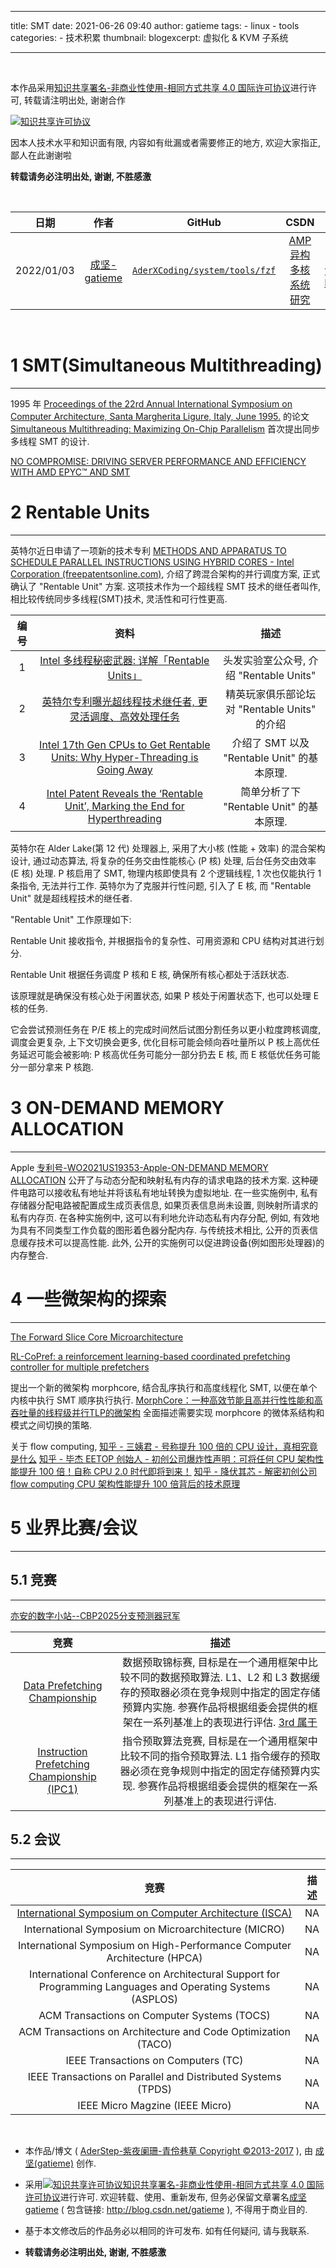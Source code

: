  ---

title: SMT
date: 2021-06-26 09:40
author: gatieme
tags:
    - linux
    - tools
categories:
        - 技术积累
thumbnail:
blogexcerpt: 虚拟化 & KVM 子系统

---

<br>

本作品采用<a rel="license" href="http://creativecommons.org/licenses/by-nc-sa/4.0/">知识共享署名-非商业性使用-相同方式共享 4.0 国际许可协议</a>进行许可, 转载请注明出处, 谢谢合作

<a rel="license" href="http://creativecommons.org/licenses/by-nc-sa/4.0/"><img alt="知识共享许可协议" style="border-width:0" src="https://i.creativecommons.org/l/by-nc-sa/4.0/88x31.png" /></a>

因本人技术水平和知识面有限, 内容如有纰漏或者需要修正的地方, 欢迎大家指正, 鄙人在此谢谢啦

**转载请务必注明出处, 谢谢, 不胜感激**

<br>

| 日期 | 作者 | GitHub| CSDN | BLOG |
| ------- |:-------:|:-------:|:-------:|:-------:|
| 2022/01/03 | [成坚-gatieme](https://kernel.blog.csdn.net) | [`AderXCoding/system/tools/fzf`](https://github.com/gatieme/AderXCoding/tree/master/system/tools/fzf) | [AMP 异构多核系统研究](https://blog.csdn.net/gatieme/article/details/113828826) | [Using FZF to Improve Productivit](https://oskernellab.com/2021/02/15/2021/0215-0001-Using_FZF_to_Improve_Productivity)|


<br>


# 1 SMT(Simultaneous Multithreading)
-------

1995 年 [Proceedings of the 22rd Annual International Symposium on Computer Architecture, Santa Margherita Ligure, Italy, June 1995.](https://dada.cs.washington.edu/smt/papers/isca95abstract.html) 的论文 [Simultaneous Multithreading: Maximizing On-Chip Parallelism](https://dada.cs.washington.edu/smt/papers/isca95abstract.html) 首次提出同步多线程 SMT 的设计.

[NO COMPROMISE: DRIVING SERVER PERFORMANCE AND EFFICIENCY WITH AMD EPYC™ AND SMT](https://www.amd.com/content/dam/amd/en/documents/epyc-business-docs/white-papers/amd-epyc-smt-technology-brief.pdf)

# 2 Rentable Units
-------


英特尔近日申请了一项新的技术专利 [METHODS AND APPARATUS TO SCHEDULE PARALLEL INSTRUCTIONS USING HYBRID CORES - Intel Corporation (freepatentsonline.com)](https://www.freepatentsonline.com/y2023/0168898.html), 介绍了跨混合架构的并行调度方案, 正式确认了 "Rentable Unit" 方案. 这项技术作为一个超线程 SMT 技术的继任者叫作, 相比较传统同步多线程(SMT)技术, 灵活性和可行性更高.

| 编号 | 资料 | 描述 |
|:---:|:----:|:---:|
| 1 | [Intel 多线程秘密武器: 详解「Rentable Units」](https://mp.weixin.qq.com/s/sR9aKrkAlDTWLWVV7bJWxg) |  头发实验室公众号, 介绍 "Rentable Units" |
| 2 | [英特尔专利曝光超线程技术继任者, 更灵活调度、高效处理任务](https://ngabbs.com/read.php?&tid=37385627) | 精英玩家俱乐部论坛对 "Rentable Units" 的介绍 |
| 3 | [Intel 17th Gen CPUs to Get Rentable Units: Why Hyper-Threading is Going Away](https://www.hardwaretimes.com/intel-15th-gen-cpus-to-get-rentable-units-why-hyper-threading-is-going-away) | 介绍了 SMT 以及 "Rentable Unit" 的基本原理. |
| 4 | [Intel Patent Reveals the ‘Rentable Unit’, Marking the End for Hyperthreading](https://appuals.com/intel-rentable-unit-patent) | 简单分析了下 "Rentable Unit" 的基本原理. |

英特尔在 Alder Lake(第 12 代) 处理器上, 采用了大小核 (性能 + 效率) 的混合架构设计, 通过动态算法, 将复杂的任务交由性能核心 (P 核) 处理, 后台任务交由效率 (E 核) 处理. P 核启用了 SMT, 物理内核即使具有 2 个逻辑线程, 1 次也仅能执行 1 条指令, 无法并行工作. 英特尔为了克服并行性问题, 引入了 E 核, 而 "Rentable Unit" 就是超线程技术的继任者.

"Rentable Unit" 工作原理如下:

Rentable Unit 接收指令, 并根据指令的复杂性、可用资源和 CPU 结构对其进行划分.

Rentable Unit 根据任务调度 P 核和 E 核, 确保所有核心都处于活跃状态.

该原理就是确保没有核心处于闲置状态, 如果 P 核处于闲置状态下, 也可以处理 E 核的任务.

它会尝试预测任务在 P/E 核上的完成时间然后试图分割任务以更小粒度跨核调度, 调度会更复杂, 上下文切换会更多, 优化目标可能会倾向吞吐量所以 P 核上高优任务延迟可能会被影响: P 核高优任务可能分一部分扔去 E 核, 而 E 核低优任务可能分一部分拿来 P 核跑.



# 3 ON-DEMAND MEMORY ALLOCATION
-------


Apple [专利号-WO2021US19353-Apple-ON-DEMAND MEMORY ALLOCATION](https://xueshu.baidu.com/usercenter/paper/show?paperid=102r0eg05d3q02p0mh7c0v60eu667084) 公开了与动态分配和映射私有内存的请求电路的技术方案. 这种硬件电路可以接收私有地址并将该私有地址转换为虚拟地址. 在一些实施例中, 私有存储器分配电路被配置成生成页表信息, 如果页表信息尚未设置, 则映射所请求的私有内存页. 在各种实施例中, 这可以有利地允许动态私有内存分配, 例如, 有效地为具有不同类型工作负载的图形着色器分配内存. 与传统技术相比, 公开的页表信息缓存技术可以提高性能. 此外, 公开的实施例可以促进跨设备(例如图形处理器)的内存整合.



# 4 一些微架构的探索
-------

[The Forward Slice Core Microarchitecture](https://dl.acm.org/doi/10.1145/3410463.3414629)

[RL-CoPref: a reinforcement learning-based coordinated prefetching controller for multiple prefetchers](https://link.springer.com/article/10.1007/s11227-024-05938-9)

提出一个新的微架构 morphcore, 结合乱序执行和高度线程化 SMT, 以便在单个内核中执行 SMT 顺序执行执行. [MorphCore：一种高效节能且高并行性性能和高吞吐量的线程级并行TLP的微架构](https://zhuanlan.zhihu.com/p/45692673) 全面描述需要实现 morphcore 的微体系结构和模式之间切换的策略.


关于 flow computing,
[知乎 - 三姨君 - 号称提升 100 倍的 CPU 设计，真相究竟是什么](https://zhuanlan.zhihu.com/p/703697115)
[知乎 - 毕杰 EETOP 创始人 - 初创公司爆炸性声明：可将任何 CPU 架构性能提升 100 倍！自称 CPU 2.0 时代即将到来！](https://zhuanlan.zhihu.com/p/703140692)
[知乎 - 降伏其芯 - 解密初创公司 flow computing CPU 架构性能提升 100 倍背后的技术原理](https://zhuanlan.zhihu.com/p/703736037)



# 5 业界比赛/会议
-------

## 5.1 竞赛
-------


[亦安的数字小站--CBP2025分支预测器冠军](https://mp.weixin.qq.com/s/AK69HoXs4Xhr9ILxKjcOew?poc_token=HAhUnWij9lMWeaJK7C3mUZFNXE0x3Yu1xKSuEc-l)

| 竞赛 | 描述 |
|:---:|:----:|
| [Data Prefetching Championship](https://dpc3.compas.cs.stonybrook.edu) | 数据预取锦标赛, 目标是在一个通用框架中比较不同的数据预取算法. L1、L2 和 L3 数据缓存的预取器必须在竞争规则中指定的固定存储预算内实施. 参赛作品将根据组委会提供的框架在一系列基准上的表现进行评估. [3rd 属于](https://dpc3.compas.cs.stonybrook.edu) |
| [Instruction Prefetching Championship (IPC1)](https://research.ece.ncsu.edu/ipc/welcome) | 指令预取算法竞赛, 目标是在一个通用框架中比较不同的指令预取算法. L1 指令缓存的预取器必须在竞争规则中指定的固定存储预算内实现. 参赛作品将根据组委会提供的框架在一系列基准上的表现进行评估. |



## 5.2 会议
-------


| 竞赛 | 描述 |
|:---:|:----:|
| [International Symposium on Computer Architecture (ISCA)](https://dblp.uni-trier.de/db/conf/isca/index.html) | NA |
| International Symposium on Microarchitecture (MICRO) | NA |
| International Symposium on High-Performance Computer Architecture (HPCA) | NA |
| International Conference on Architectural Support for Programming Languages and Operating Systems (ASPLOS) | NA |
| ACM Transactions on Computer Systems (TOCS) | NA |
| ACM Transactions on Architecture and Code Optimization (TACO) | NA |
| IEEE Transactions on Computers (TC) | NA |
| IEEE Transactions on Parallel and Distributed Systems (TPDS) | NA |
| IEEE Micro Magzine (IEEE Micro) | NA |






<br>

*   本作品/博文 ( [AderStep-紫夜阑珊-青伶巷草 Copyright ©2013-2017](http://blog.csdn.net/gatieme) ), 由 [成坚(gatieme)](http://blog.csdn.net/gatieme) 创作.

*   采用<a rel="license" href="http://creativecommons.org/licenses/by-nc-sa/4.0/"><img alt="知识共享许可协议" style="border-width:0" src="https://i.creativecommons.org/l/by-nc-sa/4.0/88x31.png" /></a><a rel="license" href="http://creativecommons.org/licenses/by-nc-sa/4.0/">知识共享署名-非商业性使用-相同方式共享 4.0 国际许可协议</a>进行许可. 欢迎转载、使用、重新发布, 但务必保留文章署名[成坚gatieme](http://blog.csdn.net/gatieme) ( 包含链接: http://blog.csdn.net/gatieme ), 不得用于商业目的.

*   基于本文修改后的作品务必以相同的许可发布. 如有任何疑问, 请与我联系.

*   **转载请务必注明出处, 谢谢, 不胜感激**
<br>
